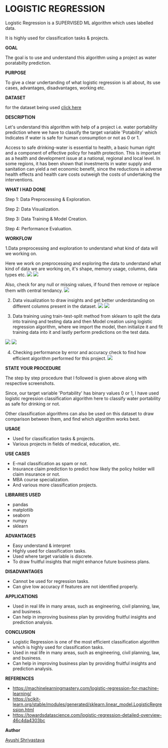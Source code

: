 # **LOGISTIC REGRESSION**
 
Logistic Regression is a SUPERVISED ML algorithm which uses labelled data.

It is highly used for classification tasks & projects.

**GOAL**

The goal is to use and understand this algorithm using a project as water poratabilty prediction.


**PURPOSE**

 To give a clear undertanding of what logistic regression is all about, its use cases, advantages, disadvantages, working etc.


**DATASET** 

for the dataset being used [click here](https://www.kaggle.com/adityakadiwal/water-potability)


**DESCRIPTION**

Let's understand this algorithm with help of a project i.e. water portability prediction where we have to classify the target variable 'Potability' which
Indicates if water is safe for human consumption or not as 0 or 1.

Access to safe drinking-water is essential to health, a basic human right and a component of effective policy for health protection. This is important as a health and development issue at a national, regional and local level. In some regions, it has been shown that investments in water supply and sanitation can yield a net economic benefit, since the reductions in adverse health effects and health care costs outweigh the costs of undertaking the interventions.


**WHAT I HAD DONE**

Step 1: Data Preprocessing & Exploration.

Step 2: Data Visualization.

Step 3: Data Training & Model Creation.

Step 4: Performance Evaluation.


**WORKFLOW**

1.Data preprocessing and exploration to understand what kind of data will we working on.

Here we work on preprocessing and exploring the data to understand what kind of data we are working on, it's shape, memory usage, columns, data types etc.
![](https://github.com/ayushi424/DS-ScriptsNook/blob/main/Machine%20Learning/Algorithms/Logistic%20Regression/Images/lr1.jpg)
![](https://github.com/ayushi424/DS-ScriptsNook/blob/main/Machine%20Learning/Algorithms/Logistic%20Regression/Images/lr2.jpg)

Also, check for any null or missing values, if found then remove or replace them with central tendancy.
![](https://github.com/ayushi424/DS-ScriptsNook/blob/main/Machine%20Learning/Algorithms/Logistic%20Regression/Images/lr3.jpg)

2. Data visualization to draw insights and get better underdstanding on different columns present in the dataset.
![](https://github.com/ayushi424/DS-ScriptsNook/blob/main/Machine%20Learning/Algorithms/Logistic%20Regression/Images/lr4.jpg)
![](https://github.com/ayushi424/DS-ScriptsNook/blob/main/Machine%20Learning/Algorithms/Logistic%20Regression/Images/lr5.jpg)

3. Data training using train-test-split method from sklearn to split the data into training and testing data and then Model creation using logistic regression algorithm, where we import the model, then initialize it and fit training data into it and lastly perform predictions on the test data.

![](https://github.com/ayushi424/DS-ScriptsNook/blob/main/Machine%20Learning/Algorithms/Logistic%20Regression/Images/lr6.jpg)
![](https://github.com/ayushi424/DS-ScriptsNook/blob/main/Machine%20Learning/Algorithms/Logistic%20Regression/Images/lr7.jpg)

4. Checking performance by error and accuracy check to find how efficient algorithm performed for this project.
![](https://github.com/ayushi424/DS-ScriptsNook/blob/main/Machine%20Learning/Algorithms/Logistic%20Regression/Images/lr8.jpg)


**STATE YOUR PROCEDURE**

The step by step procedure that I followed is given above along with respective screenshots.

Since, our target variable 'Portability' has binary values 0 or 1, I have used logistic regression classification algorithm here to classify water portability as safe for drinking or not.

Other classification algorithms can also be used on this dataset to draw comparison between them, and find which algorithm works best.


**USAGE**
- Used for classification tasks & projects.
- Various projects in fields of medical, education, etc. 


**USE CASES**

- E-mail classification as spam or not.
- Insurance claim prediction to predict how likely the policy holder will claim insurance or not.
- MBA course specialization.
- And various more classification projects.


**LIBRARIES USED**

- pandas
- matplotlib
- seaborn
- numpy
- sklearn


**ADVANTAGES**

- Easy understand & interpret
- Highly used for classification tasks.
- Used where target variable is discrete.
- To draw fruitful insights that might enhance future business plans.


**DISADVANTAGES**
 - Cannot be used for regression tasks.
 - Can give low accuracy if features are not identified properly.
 


**APPLICATIONS**

- Used in real life in many areas, such as engineering, civil planning, law, and business.
- Can help in improving business plan by providing fruitful insights and prediction analysis.



**CONCLUSION**

- Logistic Regression is one of the most efficient classification algorithm which is highly used for classification tasks.
-  Used in real life in many areas, such as engineering, civil planning, law, and business.
- Can help in improving business plan by providing fruitful insights and prediction analysis.

**REFERENCES**
- https://machinelearningmastery.com/logistic-regression-for-machine-learning/
- https://scikit-learn.org/stable/modules/generated/sklearn.linear_model.LogisticRegression.html
- https://towardsdatascience.com/logistic-regression-detailed-overview-46c4da4303bc

**Author**

[Ayushi Shrivastava](https://github.com/ayushi424)



